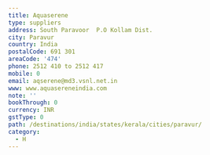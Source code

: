 ```yaml
---
title: Aquaserene
type: suppliers
address: South Paravoor  P.O Kollam Dist.
city: Paravur
country: India
postalCode: 691 301
areaCode: '474'
phone: 2512 410 to 2512 417
mobile: 0
email: aqserene@md3.vsnl.net.in
www: www.aquasereneindia.com
note: ''
bookThrough: 0
currency: INR
gstType: 0
path: /destinations/india/states/kerala/cities/paravur/
category:
  - H
---
```


